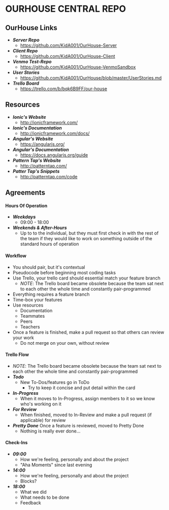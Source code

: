 <!-- README.md -->

OURHOUSE CENTRAL REPO
==========================================================================

## OurHouse Links

- **_Server Repo_**
  - https://github.com/KidA001/OurHouse-Server
- **_Client Repo_**
  - https://github.com/KidA001/OurHouse-Client
- **_Venmo Test-Repo_**
  - https://github.com/KidA001/OurHouse-VenmoSandbox
- **_User Stories_**
  - https://github.com/KidA001/OurHouse/blob/master/UserStories.md
- **_Trello Board_**
  - https://trello.com/b/bqk6B9FF/our-house

## Resources

- **_Ionic's Website_**
  - http://ionicframework.com/
- **_Ionic's Documentation_**
  - http://ionicframework.com/docs/
- **_Angular's Website_**
  - https://angularjs.org/
- **_Angular's Documentation_**
  - https://docs.angularjs.org/guide
- **_Pattern Tap's Website_**
  - http://patterntap.com/
- **_Patter Tap's Snippets_**
  - http://patterntap.com/code

## Agreements

#### Hours Of Operation
- **_Weekdays_**
  - 09:00 - 18:00
- **_Weekends & After-Hours_**
  - Up to to the individual, but they must first check in with the rest of the team if they would like to work on something outside of the standard hours of operation

#### Workflow
- You should pair, but it's contextual
- Pseudocode before beginning most coding tasks
- Use Trello, your trello card should essential match your feature branch
  - _NOTE_: The Trello board became obsolete because the team sat next to each other the whole time and constantly pair-programmed
- Everything requires a feature branch
- Time-box your features
- Use resources
  - Documentation
  - Teammates
  - Peers
  - Teachers
- Once a feature is finished, make a pull request so that others can review your work
  - Do not merge on your own, without review

#### Trello Flow
  - _NOTE_: The Trello board became obsolete because the team sat next to each other the whole time and constantly pair-programmed
- **_Todo_**
  - New To-Dos/features go in ToDo
    - Try to keep it concise and put detail within the card
- **_In-Progress_**
  - When it moves to In-Progress, assign members to it so we know who's working on it
- **_For Review_**
  - When finished, moved to In-Review and make a pull request (if applicable) for review
- **_Pretty Done_** Once a feature is reviewed, moved to Pretty Done
  - Nothing is really ever done...

#### Check-Ins
- **_09:00_**
  - How we're feeling, personally and about the project
  - "Aha Moments" since last evening
- **_14:00_**
  - How we're feeling, personally and about the project
  - Blocks?
- **_18:00_**
  - What we did
  - What needs to be done
  - Feedback
